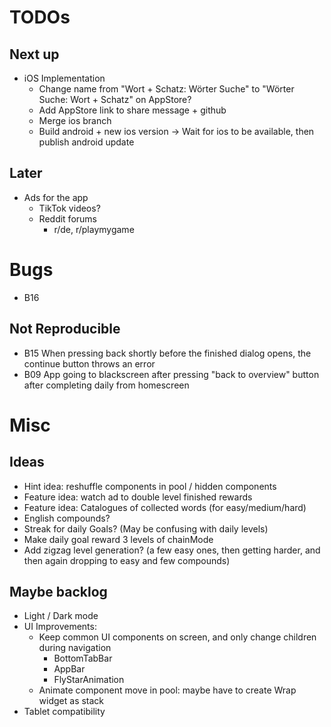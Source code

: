 # TODOs    
## Next up

- iOS Implementation
  - Change name from "Wort + Schatz: Wörter Suche" to "Wörter Suche: Wort + Schatz" on AppStore?
  - Add AppStore link to share message + github
  - Merge ios branch
  - Build android + new ios version
    -> Wait for ios to be available, then publish android update 

## Later
- Ads for the app
  - TikTok videos?
  - Reddit forums
    - r/de, r/playmygame
#

# Bugs
- B16 

## Not Reproducible
- B15 When pressing back shortly before the finished dialog opens, the continue button throws an error
- B09 App going to blackscreen after pressing "back to overview" button after completing daily from homescreen


# Misc
## Ideas
- Hint idea: reshuffle components in pool / hidden components
- Feature idea: watch ad to double level finished rewards
- Feature idea: Catalogues of collected words (for easy/medium/hard)
- English compounds?
- Streak for daily Goals? (May be confusing with daily levels)
- Make daily goal reward 3 levels of chainMode 
- Add zigzag level generation? (a few easy ones, then getting harder, and then again dropping to easy and few compounds)



## Maybe backlog
- Light / Dark mode
- UI Improvements:
  - Keep common UI components on screen, and only change children during navigation
    - BottomTabBar
    - AppBar
    - FlyStarAnimation
  - Animate component move in pool: maybe have to create Wrap widget as stack
- Tablet compatibility

